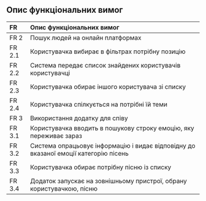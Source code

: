 ## Опис функціональних вимог

|FR | Опис функціональних вимог | 
|:-------|:------------|
|FR 2    | Пошук людей на онлайн платформах   | 
|FR 2.1| Користувачка вибирає в фільтрах потрібну позицію|
|FR 2.2 | Система передає список знайдених користувачів користувачці|  
|FR 2.3|Користувачка обирає іншого користувача зі списку |
|FR 2.4|Користувачка спілкується на потрібні їй теми |
|FR 3    | Використання додатку для співу  | 
|FR 3.1| Користувачка вводить в пошукову строку емоцію, яку переживає зараз|
|FR 3.2 | Система опрацьовує інформацію і видає відповідну до вказаної емоції категорію пісень|  
|FR 3.3|Користувачка обирає  потрібну пісню із списку |
|FR 3.4|Додаток запускає на зовнішньому пристрої, обрану користувачкою, пісню |
